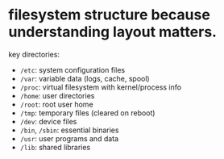 # filesystem structure because understanding layout matters.

key directories:
- `/etc`: system configuration files  
- `/var`: variable data (logs, cache, spool)
- `/proc`: virtual filesystem with kernel/process info
- `/home`: user directories
- `/root`: root user home
- `/tmp`: temporary files (cleared on reboot)
- `/dev`: device files
- `/bin`, `/sbin`: essential binaries
- `/usr`: user programs and data
- `/lib`: shared libraries

